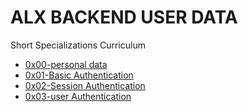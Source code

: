 # ALX BACKEND USER DATA
Short Specializations Curriculum
- [0x00-personal data](./0x00-personal_data)
- [0x01-Basic Authentication](./0x01-Basic_authentication)
- [0x02-Session Authentication](./0x02-Session_authentication)
- [0x03-user Authentication](./0x03-user_authentication_service)
